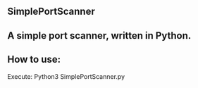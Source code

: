 SimplePortScanner
-
A simple port scanner, written in Python.
-
How to use:
-
Execute: Python3 SimplePortScanner.py
